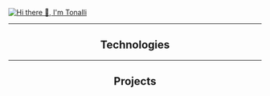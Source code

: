 [![Hi there 👋, I'm Tonalli]()](https://tuentyfaiv.vercel.app/)
<!--About Me-->
<!--Contact Info-->

<hr/>
<h2 align="center">Technologies</h2>
<!--Logos with names-->
<hr/>
<h2 align="center">Projects</h2>
<!--My projects and colaborations-->
